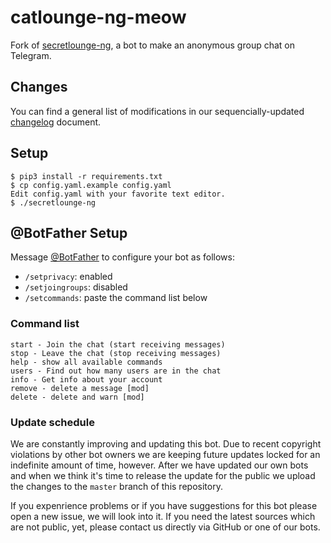 # catlounge-ng-meow
Fork of [secretlounge-ng](https://github.com/secretlounge/secretlounge-ng), a bot to make an anonymous group chat on Telegram.

## Changes
You can find a general list of modifications in our sequencially-updated [changelog](changelog.txt) document.

## Setup
```
$ pip3 install -r requirements.txt
$ cp config.yaml.example config.yaml
Edit config.yaml with your favorite text editor.
$ ./secretlounge-ng
```

## @BotFather Setup
Message [@BotFather](https://t.me/BotFather) to configure your bot as follows:

* `/setprivacy`: enabled
* `/setjoingroups`: disabled
* `/setcommands`: paste the command list below

### Command list
```
start - Join the chat (start receiving messages)
stop - Leave the chat (stop receiving messages)
help - show all available commands
users - Find out how many users are in the chat
info - Get info about your account
remove - delete a message [mod]
delete - delete and warn [mod]
```

### Update schedule
We are constantly improving and updating this bot. Due to recent copyright violations by other bot owners we are keeping future updates locked for an indefinite amount of time, however. After we have updated our own bots and when we think it's time to release the update for the public we upload the changes to the `master` branch of this repository.

If you expenrience problems or if you have suggestions for this bot please open a new issue, we will look into it. If you need the latest sources which are not public, yet, please contact us directly via GitHub or one of our bots.
